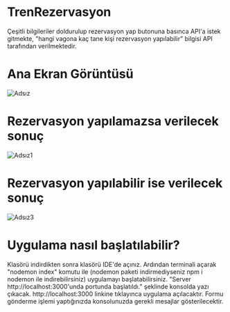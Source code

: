 # TrenRezervasyon

Çeşitli bilgileriler doldurulup rezervasyon yap butonuna basınca API'a istek gitmekte, "hangi vagona kaç tane kişi rezervasyon yapılabilir" bilgisi API tarafından verilmektedir.

Ana Ekran Görüntüsü
==================================================================================================================
![Adsız](https://user-images.githubusercontent.com/38592489/132992520-0529206f-fa08-4ddd-b516-4407bf02ad1a.png)

Rezervasyon yapılamazsa verilecek sonuç
==================================================================================================================
![Adsız1](https://user-images.githubusercontent.com/38592489/132992561-9e6c4f12-b249-4b30-842f-5a1c30c3763e.png)

Rezervasyon yapılabilir ise verilecek sonuç
==================================================================================================================
![Adsız3](https://user-images.githubusercontent.com/38592489/132992583-4c9c32c6-5b76-40d5-a408-33fa0f054b52.png)

Uygulama nasıl başlatılabilir?
================================================================================================================
Klasörü indirdikten sonra klasörü IDE'de açınız. Ardından terminali açarak "nodemon index" komutu ile (nodemon paketi indirmediyseniz npm i nodemon ile indirebilirsiniz) uygulamayı başlatabilirsiniz. "Server http://localhost:3000'unda portunda başlatıldı." şeklinde konsolda yazı çıkacak. http://localhost:3000 linkine tıklayınca uygulama açılacaktır. Formu gönderme işlemi yaptığınızda konsolunuzda gerekli mesajlar gösterilecektir.

